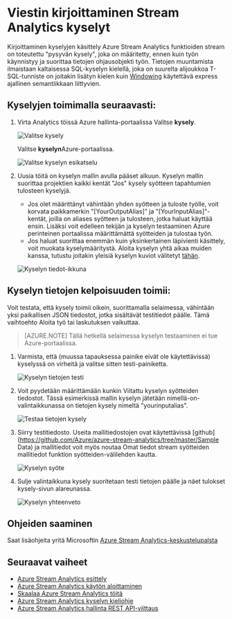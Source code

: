 <properties 
    pageTitle="Viestin kirjoittaminen kyselyjen Stream Analytics | Microsoft Azure" 
    description="Kyselyjen kirjoittaminen Stream analyysin ja kyselyn tiedot | oppimiskeskuksen polku-osiossa."
    keywords="Voit kirjoittaa kyselyt-kyselyn tiedot, Kirjoita kyselyn kirjoittamisen kyselyt"
    documentationCenter=""
    services="stream-analytics"
    authors="jeffstokes72" 
    manager="jhubbard" 
    editor="cgronlun"/>

<tags 
    ms.service="stream-analytics" 
    ms.devlang="na" 
    ms.topic="article" 
    ms.tgt_pltfrm="na" 
    ms.workload="data-services" 
    ms.date="09/26/2016" 
    ms.author="jeffstok"/>

# <a name="how-to-write-queries-in-stream-analytics"></a>Viestin kirjoittaminen Stream Analytics kyselyt

Kirjoittaminen kyselyjen käsittely Azure Stream Analytics funktioiden stream on toteutettu "pysyvän kysely", joka on määritetty, ennen kuin työn käynnistyy ja suorittaa tietojen ohjausobjekti työn. Tietojen muuntamista ilmaistaan kaltaisessa SQL-kyselyn kielellä, joka on suurelta alijoukkoa T-SQL-tunniste on joitakin lisätyn kielen kuin [Windowing](https://msdn.microsoft.com/library/azure/dn835019.aspx) käytettävä express ajallinen semantiikkaan liittyvien.

## <a name="writing-queries"></a>Kyselyjen toimimalla seuraavasti: ##

1. Virta Analytics töissä Azure hallinta-portaalissa Valitse **kysely**.

    ![Valitse kysely](./media/stream-analytics-write-queries/1-stream-analytics-write-queries.png)  

    Valitse **kyselyn**Azure-portaalissa.

    ![Valitse kyselyn esikatselu](./media/stream-analytics-write-queries/query-preview-portal.png)  

2.  Uusia töitä on kyselyn mallin avulla pääset alkuun. Kyselyn mallin suorittaa projektien kaikki kentät "Jos" kysely syötteen tapahtumien tulosteen kyselyjä.  

    - Jos olet määrittänyt vähintään yhden syötteen ja tuloste työlle, voit korvata paikkamerkin "[YourOutputAlias]" ja "[YourInputAlias]"-kentät, joilla on aliases syötteen ja tulosteen, jotka haluat käyttää ensin. Lisäksi voit edelleen tekijän ja kyselyn testaaminen Azure perinteinen portaalissa määrittämättä syötteiden ja tulostaa työn.
    - Jos haluat suorittaa enemmän kuin yksinkertainen läpivienti käsittely, voit muokata kyselymääritystä. Aloita kyselyn yhtä aikaa muiden kanssa, tutustu joitakin yleisiä kyselyn kuviot välitetyt [tähän](stream-analytics-stream-analytics-query-patterns.md).  
  
    ![Kyselyn tiedot-ikkuna](./media/stream-analytics-write-queries/2-stream-analytics-write-queries.png)  

## <a name="to-validate-query-data-is-working"></a>Kyselyn tietojen kelpoisuuden toimii: ##

Voit testata, että kysely toimii oikein, suorittamalla selaimessa, vähintään yksi paikallisen JSON tiedostot, jotka sisältävät testitiedot päälle. Tämä vaihtoehto Aloita työ tai laskutuksen vaikuttaa.

> [AZURE.NOTE] Tällä hetkellä selaimessa kyselyn testaaminen ei tue Azure-portaalissa.  

1.  Varmista, että (muussa tapauksessa painike eivät ole käytettävissä) kyselyssä on virheitä ja valitse sitten testi-painiketta.  

    ![Kyselyn tietojen testi](./media/stream-analytics-write-queries/3-stream-analytics-write-queries.png)  

2.  Voit pyydetään määrittämään kunkin Viitattu kyselyn syötteiden tiedostot. Tässä esimerkissä mallin kyselyn jätetään nimellä-on-valintaikkunassa on tietojen kysely nimeltä "yourinputalias".  

    ![Testaa tietojen kysely](./media/stream-analytics-write-queries/4-stream-analytics-write-queries.png)  

3.  Siirry testitiedosto. Useita mallitiedostojen ovat käytettävissä [github](https://github.com/Azure/azure-stream-analytics/tree/master/Sample Data) ja mallitiedot voit myös noutaa Omat tiedot stream syötteiden mallitiedot funktion syötteiden-välilehden kautta.  

    ![Kyselyn syöte](./media/stream-analytics-write-queries/5-stream-analytics-write-queries.png)  

4.  Sulje valintaikkuna kysely suoritetaan testi tietojen päälle ja näet tulokset kysely-sivun alareunassa.  

    ![Kyselyn yhteenveto](./media/stream-analytics-write-queries/6-stream-analytics-write-queries.png)  

## <a name="get-help"></a>Ohjeiden saaminen
Saat lisäohjeita yritä Microsoftin [Azure Stream Analytics-keskustelupalsta](https://social.msdn.microsoft.com/Forums/en-US/home?forum=AzureStreamAnalytics)

## <a name="next-steps"></a>Seuraavat vaiheet

- [Azure Stream Analytics esittely](stream-analytics-introduction.md)
- [Azure Stream Analytics käytön aloittaminen](stream-analytics-get-started.md)
- [Skaalaa Azure Stream Analytics töitä](stream-analytics-scale-jobs.md)
- [Azure Stream Analytics kyselyn kieliohje](https://msdn.microsoft.com/library/azure/dn834998.aspx)
- [Azure Stream Analytics hallinta REST API-viittaus](https://msdn.microsoft.com/library/azure/dn835031.aspx)
